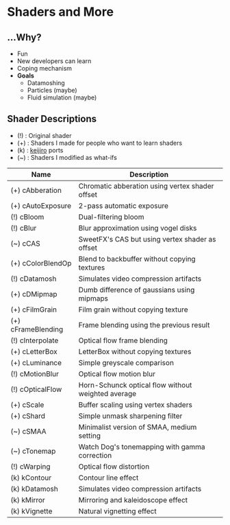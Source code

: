 
# Shaders and More

## ...Why?
- Fun
- New developers can learn
- Coping mechanism
- **Goals**
  - Datamoshing
  - Particles (maybe)
  - Fluid simulation (maybe)

## Shader Descriptions
- (!) : Original shader
- (+) : Shaders I made for people who want to learn shaders
- (k) : [keijiro](https://github.com/keijiro) ports
- (~) : Shaders I modified as what-ifs

Name|Description
----|-----------
(+) cAbberation     | Chromatic abberation using vertex shader offset
(+) cAutoExposure   | 2-pass automatic exposure
(!) cBloom          | Dual-filtering bloom
(!) cBlur           | Blur approximation using vogel disks
(~) cCAS            | SweetFX's CAS but using vertex shader as offset
(+) cColorBlendOp   | Blend to backbuffer without copying textures
(!) cDatamosh       | Simulates video compression artifacts
(+) cDMipmap        | Dumb difference of gaussians using mipmaps
(+) cFilmGrain      | Film grain without copying texture
(+) cFrameBlending  | Frame blending using the previous result
(!) cInterpolate    | Optical flow frame blending
(+) cLetterBox      | LetterBox without copying textures
(+) cLuminance      | Simple greyscale comparison
(!) cMotionBlur     | Optical flow motion blur
(!) cOpticalFlow    | Horn-Schunck optical flow without weighted average
(+) cScale          | Buffer scaling using vertex shaders
(+) cShard          | Simple unmask sharpening filter
(~) cSMAA           | Minimalist version of SMAA, medium setting
(~) cTonemap        | Watch Dog's tonemapping with gamma correction
(!) cWarping        | Optical flow distortion
(k) kContour        | Contour line effect
(k) kDatamosh       | Simulates video compression artifacts
(k) kMirror         | Mirroring and kaleidoscope effect
(k) kVignette       | Natural vignetting effect
